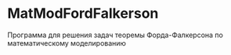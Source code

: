 MatModFordFalkerson
===================

Программа для решения задач теоремы Форда-Фалкерсона по математическому моделированию
